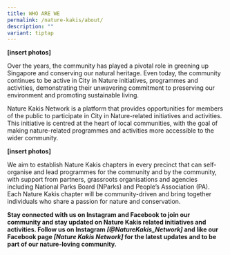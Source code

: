 ```yaml
---
title: WHO ARE WE
permalink: /nature-kakis/about/
description: ""
variant: tiptap
---
```

<p><strong>[insert photos]</strong>
</p>
<p>Over the years, the community has played a pivotal role in greening up
Singapore and conserving our natural heritage. Even today, the community
continues to be active in City in Nature initiatives, programmes and activities,
demonstrating their unwavering commitment to preserving our environment
and promoting sustainable living.</p>
<p>Nature Kakis Network is a platform that provides opportunities for members
of the public to participate in City in Nature-related initiatives and
activities. This initiative is centred at the heart of local communities,
with the goal of making nature-related programmes and activities more accessible
to the wider community.</p>
<p><strong>[insert photos]</strong>
</p>
<p>We aim to establish Nature Kakis chapters in every precinct that can self-organise
and lead programmes for the community and by the community, with support
from partners, grassroots organisations and agencies including National
Parks Board (NParks) and People’s Association (PA). Each Nature Kakis chapter
will be community-driven and bring together individuals who share a passion
for nature and conservation.</p>
<p><strong>Stay connected with us on Instagram and Facebook to join our community and stay updated on Nature Kakis related initiatives and activities. Follow us on Instagram <em>[@NatureKakis_Network] </em>and like our Facebook page<em> [Nature Kakis Network] </em>for the latest updates and to be part of our nature-loving community.</strong>
</p>
<p></p>
<p>
<br>
</p>